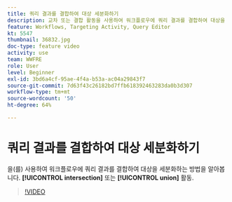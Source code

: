 ```yaml
---
title: 쿼리 결과를 결합하여 대상 세분화하기
description: 교차 또는 결합 활동을 사용하여 워크플로우에 쿼리 결과를 결합하여 대상을 세분화하는 방법을 알아봅니다.
feature: Workflows, Targeting Activity, Query Editor
kt: 5547
thumbnail: 36832.jpg
doc-type: feature video
activity: use
team: WWFRE
role: User
level: Beginner
exl-id: 3bd6a4cf-95ae-4f4a-b53a-ac04a29843f7
source-git-commit: 7d63f43c26182bd7ffb618392463283da0b3d307
workflow-type: tm+mt
source-wordcount: '50'
ht-degree: 64%

---
```


# 쿼리 결과를 결합하여 대상 세분화하기

을(를) 사용하여 워크플로우에 쿼리 결과를 결합하여 대상을 세분화하는 방법을 알아봅니다. **[!UICONTROL intersection]** 또는 **[!UICONTROL union]** 활동.

>[!VIDEO](https://video.tv.adobe.com/v/36832?quality=12)
